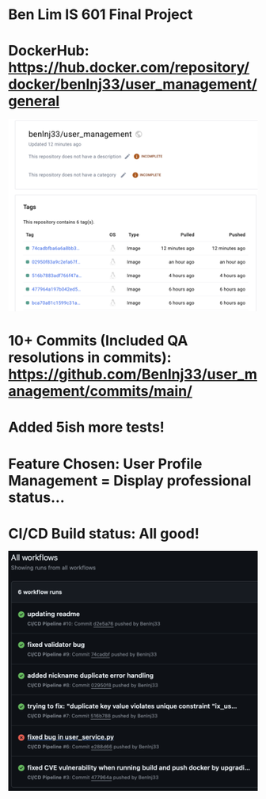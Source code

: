 # Ben Lim IS 601 Final Project

# DockerHub: https://hub.docker.com/repository/docker/benlnj33/user_management/general
![image](dockerhub.png)

# 10+ Commits (Included QA resolutions in commits): https://github.com/Benlnj33/user_management/commits/main/

# Added 5ish more tests!

# Feature Chosen: User Profile Management = Display professional status...

# CI/CD Build status: All good!
![image](build.png)